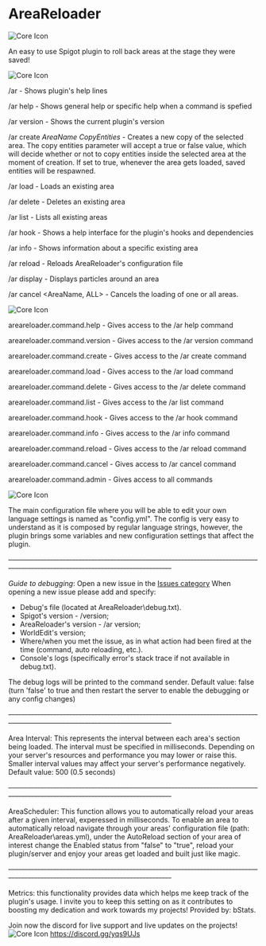 # AreaReloader
![Core Icon](https://media.discordapp.net/attachments/595194807932944385/614115793382146058/AR.png)

An easy to use Spigot plugin to roll back areas at the stage they were saved!

![Core Icon](https://cdn.discordapp.com/attachments/595194807932944385/614124252387606565/ARCommands.png)

/ar - Shows plugin's help lines

/ar help <Command> - Shows general help or specific help when a command is spefied

/ar version - Shows the current plugin's version

/ar create *AreaName* *CopyEntities* - Creates a new copy of the selected area.
The copy entities parameter will accept a true or false value, which will decide whether or not to copy entities inside the selected area at the moment of creation.
If set to true, whenever the area gets loaded, saved entities will be respawned.

/ar load <AreaName> - Loads an existing area

/ar delete <AreaName> - Deletes an existing area

/ar list - Lists all existing areas

/ar hook - Shows a help interface for the plugin's hooks and dependencies

/ar info - Shows information about a specific existing area

/ar reload - Reloads AreaReloader's configuration file

/ar display <AreaName> - Displays particles around an area

/ar cancel <AreaName, ALL> - Cancels the loading of one or all areas.

![Core Icon](https://cdn.discordapp.com/attachments/595194807932944385/614124189229514772/ARPermissions.png)

areareloader.command.help - Gives access to the /ar help command

areareloader.command.version - Gives access to the /ar version command

areareloader.command.create - Gives access to the /ar create command

areareloader.command.load - Gives access to the /ar load command

areareloader.command.delete - Gives access to the /ar delete command

areareloader.command.list - Gives access to the /ar list command

areareloader.command.hook - Gives access to the /ar hook command

areareloader.command.info - Gives access to the /ar info command

areareloader.command.reload - Gives access to the /ar reload command

areareloader.command.cancel - Gives access to /ar cancel command

areareloader.command.admin - Gives access to all commands

![Core Icon](https://i.imgur.com/v2uHY9wh.png)

The main configuration file where you will be able to edit your own language settings is named as "config.yml".
The config is very easy to understand as it is composed by regular language strings, however, the plugin brings some variables and new configuration settings that affect the plugin.

~~---------------------------------------------------------------------------------------------------------------------------------~~

*Guide to debugging*: 
Open a new issue in the [Issues category](https://github.com/Hetag1216/AreaReloader/issues)
When opening a new issue please add and specify:
  - Debug's file (located at AreaReloader\debug.txt).
  - Spigot's version - /version;
  - AreaReloader's version - /ar version;
  - WorldEdit's version;
  - Where/when you met the issue, as in what action had been fired at the time (command, auto reloading, etc.).
  - Console's logs (specifically error's stack trace if not available in debug.txt).

The debug logs will be printed to the command sender.
Default value: false (turn 'false' to true and then restart the server to enable the debugging or any config changes)

~~---------------------------------------------------------------------------------------------------------------------------------~~

Area Interval: This represents the interval between each area's section being loaded.
The interval must be specified in milliseconds.
Depending on your server's resources and performance you may lower or raise this.
Smaller interval values may affect your server's performance negatively.
Default value: 500 (0.5 seconds)

~~---------------------------------------------------------------------------------------------------------------------------------~~

AreaScheduler: This function allows you to automatically reload your areas after a given interval, experessed in milliseconds.
To enable an area to automatically reload navigate through your areas' configuration file (path: AreaReloader\areas.yml), under the AutoReload section of your area of interest change the Enabled status from "false" to "true", reload your plugin/server and enjoy your areas get loaded and built just like magic.

~~---------------------------------------------------------------------------------------------------------------------------------~~

Metrics: this functionality provides data which helps me keep track of the plugin's usage.
I invite you to keep this setting on as it contributes to boosting my dedication and work towards my projects!
Provided by: bStats.


Join now the discord for live support and live updates on the projects!
![Core Icon](https://cdn.discordapp.com/attachments/595364073147728025/687819024457007140/discord_header.png)
https://discord.gg/yqs9UJs
